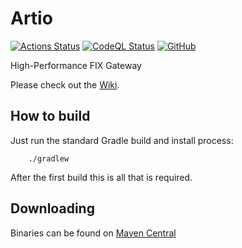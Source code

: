 # Artio

[![Actions Status](https://github.com/real-logic/artio/workflows/Continuous%20Integration/badge.svg)](https://github.com/real-logic/artio/actions)
[![CodeQL Status](https://github.com/real-logic/artio/workflows/CodeQL/badge.svg)](https://github.com/real-logic/artio/actions)
[![GitHub](https://img.shields.io/github/license/real-logic/Aeron.svg)](https://github.com/real-logic/aeron/blob/master/LICENSE)

High-Performance FIX Gateway

Please check out the [Wiki](https://github.com/real-logic/artio/wiki).

## How to build

Just run the standard Gradle build and install process:

```
    ./gradlew
```

After the first build this is all that is required.

## Downloading

Binaries can be found on [Maven Central](https://search.maven.org/search?q=artio)
